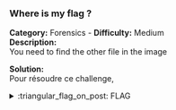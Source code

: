 ### Where is my flag ?
**Category:** Forensics - **Difficulty:** Medium    
**Description:**  
You need to find the other file in the image  

**Solution:**  
Pour résoudre ce challenge, 

  
<details>
  <summary>:triangular_flag_on_post: FLAG</summary>

  ```
  DVC{PC4P_DowNl04d}
  ```
</details>
